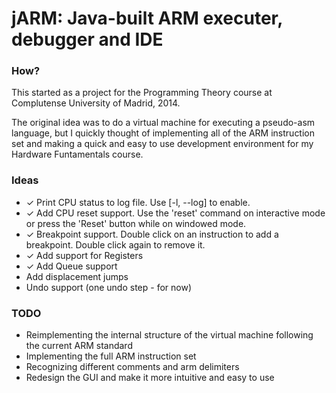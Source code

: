# jARM: Java-built ARM executer, debugger and IDE

### How?
This started as a project for the Programming Theory course at Complutense University of Madrid, 2014.

The original idea was to do a virtual machine for executing a pseudo-asm language, but I quickly thought of implementing all of the ARM instruction set and making a quick and easy to use development environment for my Hardware Funtamentals course. 

[//]: # (This is a comment ✓)

### Ideas
- ✓ Print CPU status to log file. Use [-l, --log] to enable.
- ✓ Add CPU reset support. Use the 'reset' command on interactive mode or press the 'Reset' button while on windowed mode.
- ✓ Breakpoint support. Double click on an instruction to add a breakpoint. Double click again to remove it.
- ✓ Add support for Registers
- ✓ Add Queue support
- Add displacement jumps
- Undo support (one undo step - for now)

### TODO
- Reimplementing the internal structure of the virtual machine following the current ARM standard
- Implementing the full ARM instruction set
- Recognizing different comments and arm delimiters
- Redesign the GUI and make it more intuitive and easy to use
